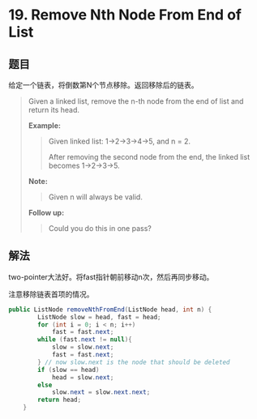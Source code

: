 # 19. Remove Nth Node From End of List

## 题目

给定一个链表，将倒数第N个节点移除。返回移除后的链表。

>Given a linked list, remove the n-th node from the end of list and return its head.
>
>**Example:**
>
>>Given linked list: 1->2->3->4->5, and n = 2.
>>
>>After removing the second node from the end, the linked list becomes 1->2->3->5.
>
>**Note:**
>
>>Given n will always be valid.
>
>**Follow up:**
>
>>Could you do this in one pass?

## 解法

two-pointer大法好。将fast指针朝前移动n次，然后再同步移动。

注意移除链表首项的情况。

```java
public ListNode removeNthFromEnd(ListNode head, int n) {
        ListNode slow = head, fast = head;
        for (int i = 0; i < n; i++)
            fast = fast.next;
        while (fast.next != null){
            slow = slow.next;
            fast = fast.next;
        } // now slow.next is the node that should be deleted
        if (slow == head)
            head = slow.next;
        else
            slow.next = slow.next.next;
        return head;
    }
```
